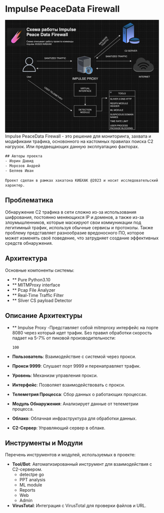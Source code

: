 # Impulse PeaceData Firewall
![Alt text](asdf.png "logo")
Impulse PeaceData Firewall - это решение для мониторинга, захвата и модификаии трафика, основонного на кастомных правилах поиска C2 нагрузок.
Или предвещающих данную эксплуатацию факторах.
 ````
## Авторы проекта
- Иорин Давид 
- Морозов Андрей
- Беляев Иван

Проект сделан в рамках хакатона КИБХАК @2023 и носит исследовательский характер.
 ````

## Проблематика 
Обнаружение C2 трафика в сети сложно из-за использования шифрования, постоянно меняющихся IP и доменов, а также из-за злоумышленников, которые маскируют свои коммуникации под легитимный трафик, используя обычные сервисы и протоколы. Также проблему представляет разнообразие вредоносного ПО, которое может изменять своё поведение, что затрудняет создание эффективных средств обнаружения.


## Архитектура

 Основные компоненты системы:
- ** Pure Python3.10
- ** MITMProxy interface
- ** Pcap File Analyzer
- ** Real-Time Traffic Filter
- ** Sliver CS payload Detector

## Описание Архитектуры
- ** Impulse Proxy
  -Представляет собой mitmproxy интерфейс на порте 8080 через который идет трафик. Без правил обработки скорость падает на 5-7% от пиковой производительности:
  ````
  100
  ````

- **Пользователь**: Взаимодействие с системой через прокси.
- **Прокси 9999**: Слушает порт 9999 и перенаправляет трафик.
- **Уровень**: Механизм управления прокси.
- **Интерфейс**: Позволяет взаимодействовать с прокси.
- **Телеметрия Процесса**: Сбор данных о работающих процессах.
- **Модуль Обнаружения**: Анализирует данные от телеметрии процесса.
- **Облако**: Облачная инфраструктура для обработки данных.
- **C2-Сервер**: Управляющий сервер в облаке.

## Инструменты и Модули

Перечень инструментов и модулей, используемых в проекте:

- **Tool/Bot**: Автоматизированный инструмент для взаимодействия с C2-сервером.
  - detectpe go
  - PPT analysis
  - ML module
  - Reports
  - Web
  - Admin
- **VirusTotal**: Интеграция с VirusTotal для проверки файлов и URL.



